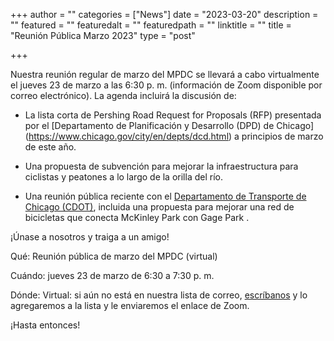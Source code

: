 +++
author = ""
categories = ["News"]
date = "2023-03-20"
description = ""
featured = ""
featuredalt = ""
featuredpath = ""
linktitle = ""
title = "Reunión Pública Marzo 2023"
type = "post"

+++ 

Nuestra reunión regular de marzo del MPDC se llevará a cabo virtualmente el jueves 23 de marzo a las 6:30 p. m. (información de Zoom disponible por correo electrónico).
La agenda incluirá la discusión de:

- La lista corta de Pershing Road Request for Proposals (RFP) presentada por el [Departamento de Planificación y Desarrollo (DPD) de Chicago] (https://www.chicago.gov/city/en/depts/dcd.html) a principios de marzo de este año.

- Una propuesta de subvención para mejorar la infraestructura para ciclistas y peatones a lo largo de la orilla del río.

- Una reunión pública reciente con el [Departamento de Transporte de Chicago (CDOT)](https://www.chicago.gov/city/en/depts/cdot.html), incluida una propuesta para mejorar una red de bicicletas que conecta McKinley Park con Gage Park .

¡Únase a nosotros y traiga a un amigo!

Qué: Reunión pública de marzo del MPDC (virtual)

Cuándo: jueves 23 de marzo de 6:30 a 7:30 p. m.

Dónde: Virtual: si aún no está en nuestra lista de correo, <a href="mailto:mckinleyparkdevelopmentcouncil@gmail.com?Subject=Inquiry%20from%20Website" target="_top">escríbanos</a> y lo agregaremos a la lista y le enviaremos el enlace de Zoom.

¡Hasta entonces!


